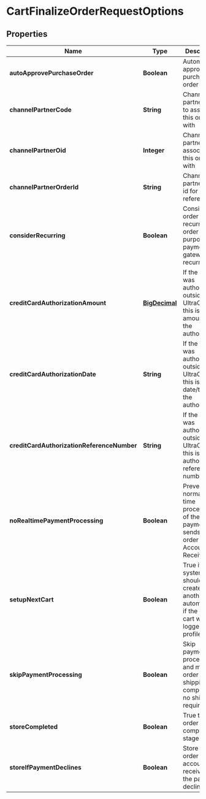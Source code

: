 
# CartFinalizeOrderRequestOptions

## Properties
Name | Type | Description | Notes
------------ | ------------- | ------------- | -------------
**autoApprovePurchaseOrder** | **Boolean** | Automatically approve the purchase order |  [optional]
**channelPartnerCode** | **String** | Channel partner code to associate this order with |  [optional]
**channelPartnerOid** | **Integer** | Channel partner oid to associate this order with |  [optional]
**channelPartnerOrderId** | **String** | Channel partner order id for reference |  [optional]
**considerRecurring** | **Boolean** | Consider this order a recurring order for the purposes of payment gateway recurring flag |  [optional]
**creditCardAuthorizationAmount** | [**BigDecimal**](BigDecimal.md) | If the order was authorized outside of UltraCart, this is the amount of the authorization |  [optional]
**creditCardAuthorizationDate** | **String** | If the order was authorized outside of UltraCart, this is the date/time of the authorization |  [optional]
**creditCardAuthorizationReferenceNumber** | **String** | If the order was authorized outside of UltraCart, this is the authorization reference number |  [optional]
**noRealtimePaymentProcessing** | **Boolean** | Prevents normal real-time processing of the payment and sends the order to Accounts Receivable |  [optional]
**setupNextCart** | **Boolean** | True if the system should create another cart automatically if the current cart was logged into a profile |  [optional]
**skipPaymentProcessing** | **Boolean** | Skip payment processing and move the order on to shipping (or completed if no shipping required) |  [optional]
**storeCompleted** | **Boolean** | True the order in the completed stage |  [optional]
**storeIfPaymentDeclines** | **Boolean** | Store the order in accounts receivable if the payment declines |  [optional]



